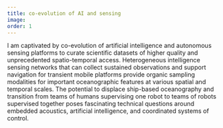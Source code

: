 ```yaml
---
title: co-evolution of AI and sensing
image:
order: 1
---
```

I am captivated by co-evolution of artificial intelligence and autonomous sensing platforms to curate scientific datasets of higher quality and unprecedented spatio-temporal access.
Heterogeneous intelligence sensing networks that can collect sustained observations and support navigation for transient mobile platforms provide organic sampling modalities for important oceanographic features at various spatial and temporal scales.
The potential to displace ship-based oceanography and transition from teams of humans supervising one robot to teams of robots supervised together poses fascinating technical questions around embedded acoustics, artificial intelligence, and coordinated systems of control.